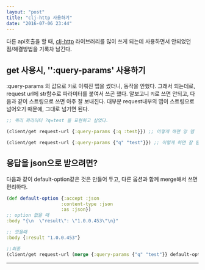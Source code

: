 ```yaml
---
layout: "post"
title: "clj-http 사용하기"
date: "2016-07-06 23:44"
---
```


다른 api호출을 할 때, [clj-http] 라이브러리를 많이 쓰게 되는데 사용하면서 안되었던 점/해결방법을 기록차 남긴다.

## get 사용시, '':query-params' 사용하기

:query-params 의 값으로 `키`로 이뤄진 맵을 썼더니, 동작을 안했다.
그래서 되는데로, request url에 str함수로 파라미터를 붙여서 쓰곤 했다.
알보고니 `키`로 쓰면 안되고, 다음과 같이 스트링으로 쓰면 아주 잘 보내진다.
대부분 request내부의 맵이 스트링으로 넘어오기 때문에, 그대로 넘기면 된다.


```clojure
;; 쿼리 파라미터 ?q=test 을 표현하고 싶었다.

(client/get request-url {:query-params {:q :test}}) ;; 이렇게 하면 앙 뎀

(client/get request-url {:query-params {"q" "test"}}) ;; 이렇게 하면 잘 됨
```

## 응답을 json으로 받으려면?

다음과 같이 default-option같은 것은 만들어 두고, 다른 옵션과 함께 merge해서 쓰면 편리하다.

```clojure
(def default-option {:accept :json
                    :content-type :json
                    :as :json})
;; option 없을 때
:body "{\n  \"result\": \"1.0.0.453\"\n}"

;; 있을때
:body {:result "1.0.0.453"}

;;최종
(client/get request-url (merge {:query-params {"q" "test"}} default-option)) ;; 이렇게 하면 잘 됨
```

-------

[clj-http]: https://github.com/dakrone/clj-http
